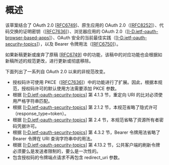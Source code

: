 # 概述

该草案结合了 OAuth 2.0 [[RFC6749](https://www.rfc-editor.org/info/rfc6749)]、原生应用的 OAuth 2.0（[[RFC8252](https://www.rfc-editor.org/info/rfc8252)]）、代码交换的证明密钥（[[RFC7636](https://www.rfc-editor.org/info/rfc7636)]）、浏览器应用的 OAuth 2.0（[[I-D.ietf-oauth-browser-based-apps](https://datatracker.ietf.org/doc/html/draft-ietf-oauth-browser-based-apps-18)]）、OAuth 安全的当前最佳实践（[[I-D.ietf-oauth-security-topics](https://datatracker.ietf.org/doc/html/draft-ietf-oauth-security-topics-27)]），以及 Bearer 令牌用法（[[RFC6750](https://www.rfc-editor.org/info/rfc6750)]）。

如果新稿更新或废弃了原稿 [[RFC6749](https://www.rfc-editor.org/info/rfc6749)] 中的功能，该稿中的对应功能也会根据如新稿所述的规范更改，进行更新或彻底移除。

下面列出了一系列自 OAuth 2.0 以来的非规范改变。

- 授权码许可使用 PKCE（[[RFC7636](https://www.rfc-editor.org/info/rfc7636)]）中的功能进行了扩展。因此，根据本规范，授权码许可的默认使用方法需要添加 PKCE 参数。
- 根据 [[I-D.ietf-oauth-security-topics](https://datatracker.ietf.org/doc/html/draft-ietf-oauth-security-topics-27)] 第 4.1.3 节，重定向 URI 的比对必须使用严格字符串匹配。
- 根据 [[I-D.ietf-oauth-security-topics](https://datatracker.ietf.org/doc/html/draft-ietf-oauth-security-topics-27)] 第 2.1.2 节，本规范省略了隐式许可（response_type=token）。
- 根据 [[I-D.ietf-oauth-security-topics](https://datatracker.ietf.org/doc/html/draft-ietf-oauth-security-topics-27)] 第 2.4 节，本规范省略了资源所有者密码凭据许可。
- 根据 [[I-D.ietf-oauth-security-topics](https://datatracker.ietf.org/doc/html/draft-ietf-oauth-security-topics-27)] 第 4.3.2 节，Bearer 令牌用法省略了 Bearer 令牌在 URI 查询字符串中的用法。
- 根据 [[I-D.ietf-oauth-security-topics](https://datatracker.ietf.org/doc/html/draft-ietf-oauth-security-topics-27)] 第 4.13.2 节，公共客户端的刷新令牌必须要么是发送者限制的，要么是一次性的。
- 包含授权码的令牌端点请求不再包含 redirect_uri 参数。
